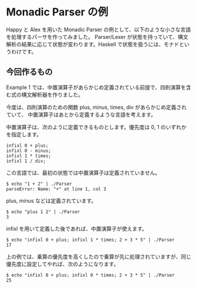 ﻿Monadic Parser の例
===================

Happy と Alex を用いた Monadic Parser の例として、以下のような小さな言語を処理するパーサを作ってみました。
Parser/Lexer が状態を持っていて、構文解析の結果に応じて状態が変わります。Haskell で状態を扱うには、モナドというわけです。

## 今回作るもの

Example 1 では、中置演算子があらかじめ定義されている前提で、四則演算を含む式の構文解析器を作りました。

今度は、四則演算のための関数 plus, minus, times, div があらかじめ定義されていて、
中置演算子はあとから定義するような言語を考えます。

中置演算子は、次のように定義できるものとします。優先度は 0, 1 のいずれかを指定します。

    infixl 0 + plus;
    infixl 0 - minus;
    infixl 1 * times;
    infixl 1 / div;

この言語では、最初の状態では中置演算子は定義されていません。

    $ echo "1 + 2" | ./Parser
    parseError: Name: "+" at line 1, col 3

plus, minus などは定義されています。

    $ echo "plus 1 2" | ./Parser
    3

infixl を用いて定義した後であれば、中置演算子が使えます。

    $ echo "infixl 0 + plus; infixl 1 * times; 2 + 3 * 5" | ./Parser
    17

上の例では、乗算の優先度を高くしたので乗算が先に処理されていますが、同じ優先度に設定してやれば、次のようになります。

    $ echo "infixl 0 + plus; infixl 0 * times; 2 + 3 * 5" | ./Parser
    25

